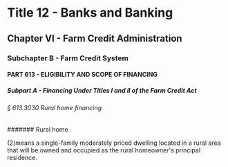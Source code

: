 
# Title 12 - Banks and Banking
## Chapter VI - Farm Credit Administration
### Subchapter B - Farm Credit System
#### PART 613 - ELIGIBILITY AND SCOPE OF FINANCING
##### Subpart A - Financing Under Titles I and II of the Farm Credit Act
###### § 613.3030 Rural home financing.
####### Rural home

(2)means a single-family moderately priced dwelling located in a rural area that will be owned and occupied as the rural homeowner's principal residence.
